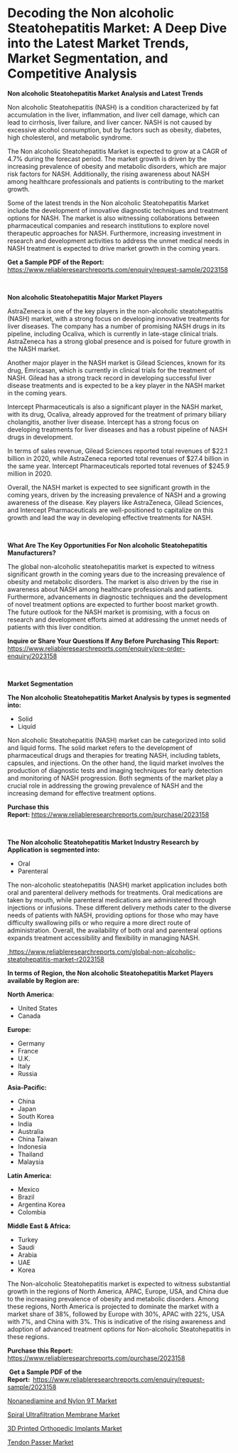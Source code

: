 <p><h1>Decoding the Non alcoholic Steatohepatitis Market: A Deep Dive into the Latest Market Trends, Market Segmentation, and Competitive Analysis</h1></p><p><strong>Non alcoholic Steatohepatitis Market Analysis and Latest Trends</strong></p>
<p><p>Non alcoholic Steatohepatitis (NASH) is a condition characterized by fat accumulation in the liver, inflammation, and liver cell damage, which can lead to cirrhosis, liver failure, and liver cancer. NASH is not caused by excessive alcohol consumption, but by factors such as obesity, diabetes, high cholesterol, and metabolic syndrome.</p><p>The Non alcoholic Steatohepatitis Market is expected to grow at a CAGR of 4.7% during the forecast period. The market growth is driven by the increasing prevalence of obesity and metabolic disorders, which are major risk factors for NASH. Additionally, the rising awareness about NASH among healthcare professionals and patients is contributing to the market growth.</p><p>Some of the latest trends in the Non alcoholic Steatohepatitis Market include the development of innovative diagnostic techniques and treatment options for NASH. The market is also witnessing collaborations between pharmaceutical companies and research institutions to explore novel therapeutic approaches for NASH. Furthermore, increasing investment in research and development activities to address the unmet medical needs in NASH treatment is expected to drive market growth in the coming years.</p></p>
<p><strong>Get a Sample PDF of the Report:&nbsp;</strong> <a href="https://www.reliableresearchreports.com/enquiry/request-sample/2023158">https://www.reliableresearchreports.com/enquiry/request-sample/2023158</a></p>
<p>&nbsp;</p>
<p><strong>Non alcoholic Steatohepatitis Major Market Players</strong></p>
<p><p>AstraZeneca is one of the key players in the non-alcoholic steatohepatitis (NASH) market, with a strong focus on developing innovative treatments for liver diseases. The company has a number of promising NASH drugs in its pipeline, including Ocaliva, which is currently in late-stage clinical trials. AstraZeneca has a strong global presence and is poised for future growth in the NASH market.</p><p>Another major player in the NASH market is Gilead Sciences, known for its drug, Emricasan, which is currently in clinical trials for the treatment of NASH. Gilead has a strong track record in developing successful liver disease treatments and is expected to be a key player in the NASH market in the coming years.</p><p>Intercept Pharmaceuticals is also a significant player in the NASH market, with its drug, Ocaliva, already approved for the treatment of primary biliary cholangitis, another liver disease. Intercept has a strong focus on developing treatments for liver diseases and has a robust pipeline of NASH drugs in development.</p><p>In terms of sales revenue, Gilead Sciences reported total revenues of $22.1 billion in 2020, while AstraZeneca reported total revenues of $27.4 billion in the same year. Intercept Pharmaceuticals reported total revenues of $245.9 million in 2020.</p><p>Overall, the NASH market is expected to see significant growth in the coming years, driven by the increasing prevalence of NASH and a growing awareness of the disease. Key players like AstraZeneca, Gilead Sciences, and Intercept Pharmaceuticals are well-positioned to capitalize on this growth and lead the way in developing effective treatments for NASH.</p></p>
<p>&nbsp;</p>
<p><strong>What Are The Key Opportunities For Non alcoholic Steatohepatitis Manufacturers?</strong></p>
<p><p>The global non-alcoholic steatohepatitis market is expected to witness significant growth in the coming years due to the increasing prevalence of obesity and metabolic disorders. The market is also driven by the rise in awareness about NASH among healthcare professionals and patients. Furthermore, advancements in diagnostic techniques and the development of novel treatment options are expected to further boost market growth. The future outlook for the NASH market is promising, with a focus on research and development efforts aimed at addressing the unmet needs of patients with this liver condition.</p></p>
<p><strong>Inquire or Share Your Questions If Any Before Purchasing This Report:</strong> <a href="https://www.reliableresearchreports.com/enquiry/pre-order-enquiry/2023158">https://www.reliableresearchreports.com/enquiry/pre-order-enquiry/2023158</a></p>
<p>&nbsp;</p>
<p><strong>Market Segmentation</strong></p>
<p><strong>The Non alcoholic Steatohepatitis Market Analysis by types is segmented into:</strong></p>
<p><ul><li>Solid</li><li>Liquid</li></ul></p>
<p><p>Non alcoholic Steatohepatitis (NASH) market can be categorized into solid and liquid forms. The solid market refers to the development of pharmaceutical drugs and therapies for treating NASH, including tablets, capsules, and injections. On the other hand, the liquid market involves the production of diagnostic tests and imaging techniques for early detection and monitoring of NASH progression. Both segments of the market play a crucial role in addressing the growing prevalence of NASH and the increasing demand for effective treatment options.</p></p>
<p><strong>Purchase this Report:&nbsp;</strong><a href="https://www.reliableresearchreports.com/purchase/2023158">https://www.reliableresearchreports.com/purchase/2023158</a></p>
<p>&nbsp;</p>
<p><strong>The Non alcoholic Steatohepatitis Market Industry Research by Application is segmented into:</strong></p>
<p><ul><li>Oral</li><li>Parenteral</li></ul></p>
<p><p>The non-alcoholic steatohepatitis (NASH) market application includes both oral and parenteral delivery methods for treatments. Oral medications are taken by mouth, while parenteral medications are administered through injections or infusions. These different delivery methods cater to the diverse needs of patients with NASH, providing options for those who may have difficulty swallowing pills or who require a more direct route of administration. Overall, the availability of both oral and parenteral options expands treatment accessibility and flexibility in managing NASH.</p></p>
<p><a href="https://www.reliableresearchreports.com/global-non-alcoholic-steatohepatitis-market-r2023158">&nbsp;https://www.reliableresearchreports.com/global-non-alcoholic-steatohepatitis-market-r2023158</a></p>
<p><strong>In terms of Region, the Non alcoholic Steatohepatitis Market Players available by Region are:</strong></p>
<p>
    <p> <strong> North America: </strong>
        <ul>
            <li>United States</li>
            <li>Canada</li>
        </ul>
        </p> 
    <p> <strong> Europe: </strong>
        <ul>
            <li>Germany</li>
            <li>France</li>
            <li>U.K.</li>
            <li>Italy</li>
            <li>Russia</li>
        </ul>
        </p> 
    <p> <strong> Asia-Pacific: </strong>
        <ul>
            <li>China</li>
            <li>Japan</li>
            <li>South Korea</li>
            <li>India</li>
            <li>Australia</li>
            <li>China Taiwan</li>
            <li>Indonesia</li>
            <li>Thailand</li>
            <li>Malaysia</li>
        </ul>
        </p> 
    <p> <strong> Latin America: </strong>
        <ul>
            <li>Mexico</li>
            <li>Brazil</li>
            <li>Argentina Korea</li>
            <li>Colombia</li>
        </ul>
        </p> 
    <p> <strong> Middle East & Africa: </strong>
        <ul>
            <li>Turkey</li>
            <li>Saudi</li>
            <li>Arabia</li>
            <li>UAE</li>
            <li>Korea</li>
        </ul>
    </p>
    </p>
<p><p>The Non-alcoholic Steatohepatitis market is expected to witness substantial growth in the regions of North America, APAC, Europe, USA, and China due to the increasing prevalence of obesity and metabolic disorders. Among these regions, North America is projected to dominate the market with a market share of 38%, followed by Europe with 30%, APAC with 22%, USA with 7%, and China with 3%. This is indicative of the rising awareness and adoption of advanced treatment options for Non-alcoholic Steatohepatitis in these regions.</p></p>
<p><strong>Purchase this Report: </strong><a href="https://www.reliableresearchreports.com/purchase/2023158">https://www.reliableresearchreports.com/purchase/2023158</a></p>
<p>&nbsp;<strong>Get a Sample PDF of the Report:&nbsp;&nbsp;</strong><a href="https://www.reliableresearchreports.com/enquiry/request-sample/2023158">https://www.reliableresearchreports.com/enquiry/request-sample/2023158</a></p>
<p><strong></strong></p>
<p><p><a href="https://issuu.com/reportprime-2/docs/nonanediamine-and-nylon-9t-market-size-2030.pptx">Nonanediamine and Nylon 9T Market</a></p><p><a href="https://issuu.com/reportprime-2/docs/spiral-ultrafiltration-membrane-market-size-2030.p">Spiral Ultrafiltration Membrane Market</a></p><p><a href="https://github.com/ruddyyedelwadw/Market-Research-Report-List-2/blob/main/3d-printed-orthopedic-implants-market.md">3D Printed Orthopedic Implants Market</a></p><p><a href="https://github.com/jaidynmorantestelletmjzya/Market-Research-Report-List-2/blob/main/tendon-passer-market.md">Tendon Passer Market</a></p></p>